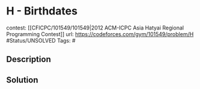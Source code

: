 # H - Birthdates

contest: [[CFICPC/101549/101549|2012 ACM-ICPC Asia Hatyai Regional Programming Contest]]
url: https://codeforces.com/gym/101549/problem/H
#Status/UNSOLVED
Tags: #

## Description

## Solution

